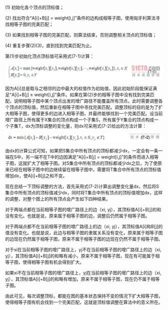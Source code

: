 \(1\) 初始化各个顶点的顶标值；

\(2\) 找出符合“A\[i\]+B\[j\] = weight\[i,j\]”条件的边构成相等子图，使用匈牙利算法寻找相等子图的完美匹配；

\(3\) 如果找到相等子图的完美匹配，则算法结束，否则调整相关顶点的顶标值；

\(4\) 重复步骤\(2\)\(3\)，直到找到完美匹配为止。

第\(1\)步初始化顶点顶标值可采用式\(7-1\)计算：

![](/assets/km.png)

因为A\[i\]总是取与之相邻的边中最大的权值作为初始值，因此初始阶段能保证满足“A\[i\]+B\[j\] ≥ weight\[i,j\]”条件。如果在第\(2\)步的相等子图中没有找到完美匹配，说明相等子图中某个顶点出发的增广路径不能覆盖所有顶点。此时需要调整各个顶点的顶标值，然后重新在相等子图中寻找完美匹配。调整顶标的目的是为了扩大相等子图，使得更多的边进入相等子图，并最终能够找到一个完美匹配。设当前增广路径上所有属于X集合的顶点构成一个子集S，所有属于Y集合的顶点构成一个子集T，dx为顶标调整的变化量，则dx可采用式\(7-2\)给出的方法计算：

![](/assets/km2.png)

由dx的计算公式可知，如果把S集合中所有顶点的顶标都减少dx，一定会有一条一端在S中，另一端不在T中的边因满足“A\[i\]+B\[j\] = weight\[i,j\]”的条件而进入相等子图，这就扩大了相等子图。对S集合中所有顶点的顶标都减少dx之后，为了使原来已经在相等子图中的边继续留在相等子图中，需要将T集合中所有顶点的顶标值增加dx，使A\[i\]+B\[j\]之和不变。

现在总结一下顶标调整的方法，首先采用式\(7-2\)计算出调整变化量dx，然后将S集合中所有顶点的顶标值减少dx，同时将T集合中所有顶点的顶标值增加dx，这样的调整，对整个图上的所有顶点会产生如下四种结果。

对于两端点都在当前相等子图的增广路径上的边（xi, yj），其顶标值A\[i\]+B\[j\]的和没有变化。也就是说，原来属于相等子图的边，调整后仍然属于相等子图。

对于两端点都不在当前相等子图的增广路径上的边（xi, yj），其顶标值A\[i\]和B\[j\]的值没有变化。也就是说，此边与相等子图的隶属关系没有变化，原来属于相等子图的边现在仍然属于相等子图，原来不属于相等子图的边现在仍然不属于相等子图。

对于xi在当前相等子图的增广路径上，yj不在当前相等子图的增广路径上的边（xi, yj），其顶标值A\[i\]+B\[j\]的和略有减小，原来不属于相等子图，现在有可能属于相等子图，使得相等子图有机会得到扩大。

如果xi不在当前相等子图的增广路径上，yj在当前相等子图的增广路径上的边（xi, yj），其顶标值A\[i\]+B\[j\]的和略有增加，原来不属于相等子图，现在仍不属于相等子图。

由此可见，每次调整顶标，都能在图的基本状态保持不变的情况下扩大相等子图，使得相等子图有机会找到一个完美匹配，这就是顶标值调整在算法中的意义所在。


